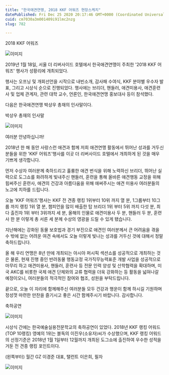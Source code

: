 ```yaml
---
title: "한국애견연맹, 2018 KKF 어워즈 현장스케치"
datePublished: Fri Dec 25 2020 20:17:46 GMT+0000 (Coordinated Universal Time)
cuid: cm7030a3m001409i91lmc2nzg
slug: 782

---
```



2018 KKF 어워즈

![이미지](https://cdn.hashnode.com/res/hashnode/image/upload/v1739254131863/6a218fa1-7e04-4763-b172-7a80bb5b23ba.jpeg)

2019년 1월 18일, 서울 더 리버사이드 호텔에서 한국애견연맹이 주최한 '2018 KKF 어워즈' 행사가 성황리에 개최되었다.

행사는 오프닝 및 개회선언을 시작으로 내빈소개, 감사패 수여식, KKF 분야별 우수자 발표, 그리고 시상식 순으로 진행되었다. 행사에는 브리더, 핸들러, 애견미용사, 애견훈련사 및 업체 관계자, 관련 대학 교수, 언론인, 한국애견연맹 홍보대사 등이 참석했다.

다음은 한국애견연맹 박상우 총재의 인사말이다.

박상우 총재의 인사말

![이미지](https://cdn.hashnode.com/res/hashnode/image/upload/v1739254133754/fe3c7a3c-c06d-4fad-ba47-eb75eccf5d82.jpeg)

여러분 안녕하십니까!

2018년 한 해 동안 사랑스런 애견과 함께 저희 애견연맹 활동에서 뛰어난 성과를 거두신 분들을 위한 'KKF 어워즈'행사를 이곳 더 리버사이드 호텔에서 개최하게 된 것을 매우 기쁘게 생각합니다.

먼저 수상자 여러분께 축하드리고 훌륭한 애견 번식을 위해 노력하신 브리더, 뛰어난 실력으로 도그쇼를 화려하게 빛내주신 핸들러, 훈련을 통해 올바른 애견행동 교정을 위해 힘써주신 훈련사, 애견의 건강과 아름다움을 위해 애써주시는 애견 미용사 여러분들의 노고에 치하를 드립니다.

오늘 'KKF 어워즈'행사는 KKF 전 견종 랭킹 1위부터 10위 까지 열 분, 1그룹부터 10그룹 까지 랭킹 1위 열 분, 챔피언을 많이 배출한 탑 브리더 1위 부터 5위 까지 다섯 분, 최다 출진자 1위 부터 3위까지 세 분, 올해의 인물로 애견미용사 두 분, 핸들러 두 분, 훈련사 한 분 이렇게 총 서른 세 분께 수상의 영광을 드릴 수 있게 됐습니다.

지난해에는 강화된 동물 보호법과 경기 부진으로 애견인 여러분께서 큰 어려움을 겪을 수 밖에 없는 어려운 여견 속에서도 오늘 이렇게 빛나는 성과를 거두신 것에 대해서 정말 축하드립니다.

올 해 우리 연맹은 8년 만에 개최되는 아시아 퍼시픽 섹션쇼를 성공적으로 개최하는 것은 물론, 현재 진행 중인 반려동물 행동교정 국가직무능력표준 개발 사업을 성공적으로 마무리 하고 애견미용사, 핸들러, 훈련사 등 전문 인력 양성 및 산학협력을 확대하며, 미국 AKC를 비롯한 국제 애견 단체와의 교류 협력을 더욱 강화하는 등 활동을 넓혀나갈 예정이오니, 여러분들의 적극적인 참여와 협조, 성원을 부탁드립니다.

끝으로, 오늘 이 자리에 함께해주신 여러분들 모두 건강과 행운이 함께 하시길 기원하며 정성껏 마련한 만찬을 즐기시고 좋은 시간 함께주시기 바랍니다. 감사합니다.

축하공연

![이미지](https://cdn.hashnode.com/res/hashnode/image/upload/v1739254135383/451521c9-f121-4ca9-9332-066269a3c9c0.jpeg)

시상식 간에는 한국예술실용전문학교의 축하공연이 있었다. 2018년 KKF 랭킹 어워드(TOP 10랭킹) 영예의 1위는 블독의 이진우(소유자)씨가 수상했으며, KKF 랭킹 어워드의 선정기준은 2018년 1월 1일부터 12월까지 개최된 도그쇼에 출진하여 우수한 성적을 거둔 전 견종 랭킹 포인트이다.

(왼쪽부터) 월간 GZ 이경준 대표, 탤런트 이은희, 필자

![이미지](https://cdn.hashnode.com/res/hashnode/image/upload/v1739254137081/6ffd0fbe-5ede-43ec-b37f-b9eec6e9ea68.jpeg)